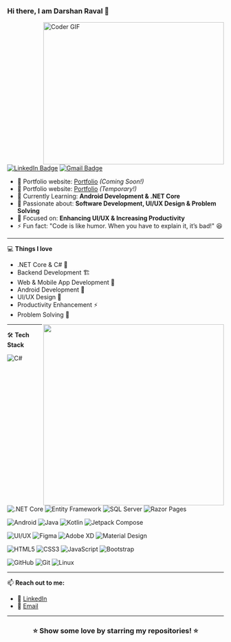 ### Hi there, I am Darshan Raval 👋

<img align="right" src="https://github.com/rajaprerak/rajaprerak/blob/master/developer.gif" alt="Coder GIF" width="420" height="330">

[![LinkedIn Badge](https://img.shields.io/badge/-darshuraval-blue?style=flat-square&logo=LinkedIn&logoColor=white&link=https://www.linkedin.com/in/darshuraval/)](https://www.linkedin.com/in/darshuraval/)
[![Gmail Badge](https://img.shields.io/badge/-darahan95580@gmail.com-c14438?style=flat-square&logo=Gmail&logoColor=white&link=mailto:darahan95580@gmail.com)](mailto:darahan95580@gmail.com)

- 🎯 Portfolio website: [Portfolio](#) *(Coming Soon!)*
- 🎯 Portfolio website: [Portfolio](https://darshanraval.epizy.com) *(Temporary!)*
- 🌱 Currently Learning: **Android Development & .NET Core**
- 🚀 Passionate about: **Software Development, UI/UX Design & Problem Solving**
- 🎨 Focused on: **Enhancing UI/UX & Increasing Productivity**
- ⚡ Fun fact: "Code is like humor. When you have to explain it, it’s bad!" 😆

---

💻 **Things I love**
- .NET Core & C# 🚀
- Backend Development 🏗️
- Web & Mobile App Development 📱
- Android Development 🤖
- UI/UX Design 🎨
- Productivity Enhancement ⚡
- Problem Solving 🧐

<a href="https://github.com/darshuraval/github-readme-stats" title="Go to Source">
  <img align="right" width=420 height="auto" src="https://github-readme-stats.vercel.app/api?username=darshuraval&show_icons=true&theme=dark&border_color=61dafb&hide_border=true&include_all_commits=true" />
</a>

---

🛠 **Tech Stack**

![C#](https://img.shields.io/badge/-C%23-000000?style=flat&logo=c-sharp)
![.NET Core](https://img.shields.io/badge/-.NET_Core-000000?style=flat&logo=dotnet)
![Entity Framework](https://img.shields.io/badge/-Entity_Framework-000000?style=flat&logo=microsoft)
![SQL Server](https://img.shields.io/badge/-SQL_Server-000000?style=flat&logo=microsoft-sql-server)
![Razor Pages](https://img.shields.io/badge/-Razor_Pages-000000?style=flat&logo=razor)

![Android](https://img.shields.io/badge/-Android-000000?style=flat&logo=android)
![Java](https://img.shields.io/badge/-Java-000000?style=flat&logo=openjdk)
![Kotlin](https://img.shields.io/badge/-Kotlin-000000?style=flat&logo=kotlin)
![Jetpack Compose](https://img.shields.io/badge/-Jetpack_Compose-000000?style=flat&logo=jetpack-compose)

![UI/UX](https://img.shields.io/badge/-UI%2FUX_Design-000000?style=flat&logo=adobe)
![Figma](https://img.shields.io/badge/-Figma-000000?style=flat&logo=figma)
![Adobe XD](https://img.shields.io/badge/-Adobe_XD-000000?style=flat&logo=adobe-xd)
![Material Design](https://img.shields.io/badge/-Material_Design-000000?style=flat&logo=material-design)

![HTML5](https://img.shields.io/badge/-HTML5-000000?style=flat&logo=html5)
![CSS3](https://img.shields.io/badge/-CSS3-000000?style=flat&logo=css3)
![JavaScript](https://img.shields.io/badge/-JavaScript-000000?style=flat&logo=javascript)
![Bootstrap](https://img.shields.io/badge/-Bootstrap-000000?style=flat&logo=bootstrap)

![GitHub](https://img.shields.io/badge/-GitHub-000000?style=flat&logo=github)
![Git](https://img.shields.io/badge/-Git-000000?style=flat&logo=git&logoColor=F05032)
![Linux](https://img.shields.io/badge/-Linux-000000?style=flat&logo=linux)

---

📫 **Reach out to me:**
- 💼 [LinkedIn](https://www.linkedin.com/in/darshuraval/)
- 📧 [Email](mailto:darahan95580@gmail.com)

---

<div align="center">
    <h3 align="center">⭐ Show some love by starring my repositories! ⭐</h3>
</div>

